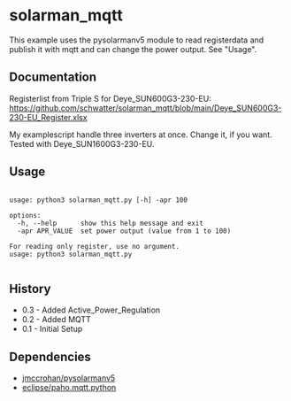 # solarman_mqtt

This example uses the pysolarmanv5 module to read registerdata and publish it with mqtt
and can change the power output. See "Usage".


## Documentation

Registerlist from Triple S for Deye_SUN600G3-230-EU:<br>
https://github.com/schwatter/solarman_mqtt/blob/main/Deye_SUN600G3-230-EU_Register.xlsx

My examplescript handle three inverters at once. Change it, if you want.
Tested with Deye_SUN1600G3-230-EU.

## Usage
<pre><code>
usage: python3 solarman_mqtt.py [-h] -apr 100

options:
  -h, --help      show this help message and exit
  -apr APR_VALUE  set power output (value from 1 to 100)
 
For reading only register, use no argument.
usage: python3 solarman_mqtt.py
 </code></pre>

  
## History
- 0.3 - Added Active_Power_Regulation
- 0.2 - Added MQTT
- 0.1 - Initial Setup

## Dependencies

- [jmccrohan/pysolarmanv5](https://github.com/jmccrohan/pysolarmanv5)
- [eclipse/paho.mqtt.python](https://github.com/eclipse/paho.mqtt.python)
